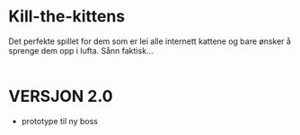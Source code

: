 # Kill-the-kittens
Det perfekte spillet for dem som er lei alle internett kattene og bare ønsker å sprenge dem opp i lufta. Sånn faktisk...
<br>
<br> <h1> VERSJON 2.0</h1>
<ul>
  <li> prototype til ny boss</li>
</u>
